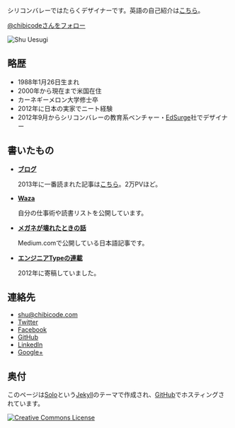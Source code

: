 シリコンバレーではたらくデザイナーです。英語の自己紹介は[こちら](http://chibicode.com)。

<a href="https://twitter.com/chibicode" class="twitter-follow-button" data-show-screen-name="false" data-show-count="true" data-size="large" data-lang="ja">@chibicodeさんをフォロー</a>

![Shu Uesugi](http://chibicode.com/images/shu-uesugi.jpg)

## 略歴

* 1988年1月26日生まれ
* 2000年から現在まで米国在住
* カーネギーメロン大学修士卒
* 2012年に日本の実家でニート経験
* 2012年9月からシリコンバレーの教育系ベンチャー・[EdSurge](http://www.edsurge.com/)社でデザイナー

## 書いたもの

* **[ブログ](http://naze.chibicode.com/)**

  2013年に一番読まれた記事は[こちら](http://naze.chibicode.com/post/66112027707/y)。2万PVほど。

* **[Waza](http://waza.chibicode.com/)**

  自分の仕事術や読書リストを公開しています。

* **[メガネが壊れたときの話](http://medium.com/@chibicode)**

  Medium.comで公開している日本語記事です。

* **[エンジニアTypeの連載](http://engineer.typemag.jp/category/knowhow/from_silicon_valley)**

  2012年に寄稿していました。

## 連絡先

* <a href="mailto:shu@chibicode.com">shu@chibicode.com</a>
* <a href="http://twitter.com/chibicode" target="_blank">Twitter</a>
* <a href="http://facebook.com/shu" target="_blank">Facebook</a>
* <a href="http://github.com/chibicode" target="_blank">GitHub</a>
* <a href="http://www.linkedin.com/in/chibicode" target="_blank">LinkedIn</a>
* <a href="https://plus.google.com/110325199858284431541?rel=author" target="_blank">Google+</a>

## 奥付

このページは[Solo](https://github.com/chibicode/solo)という[Jekyll](http://jekyllrb.com/)のテーマで作成され、[GitHub](https://github.com/chibicode/waza.chibicode.com)でホスティングされています。

<a rel="license" href="http://creativecommons.org/licenses/by-sa/4.0/deed.en_US" ><img alt="Creative Commons License" style="border-width:0" src="http://i.creativecommons.org/l/by-sa/4.0/88x31.png" /></a>